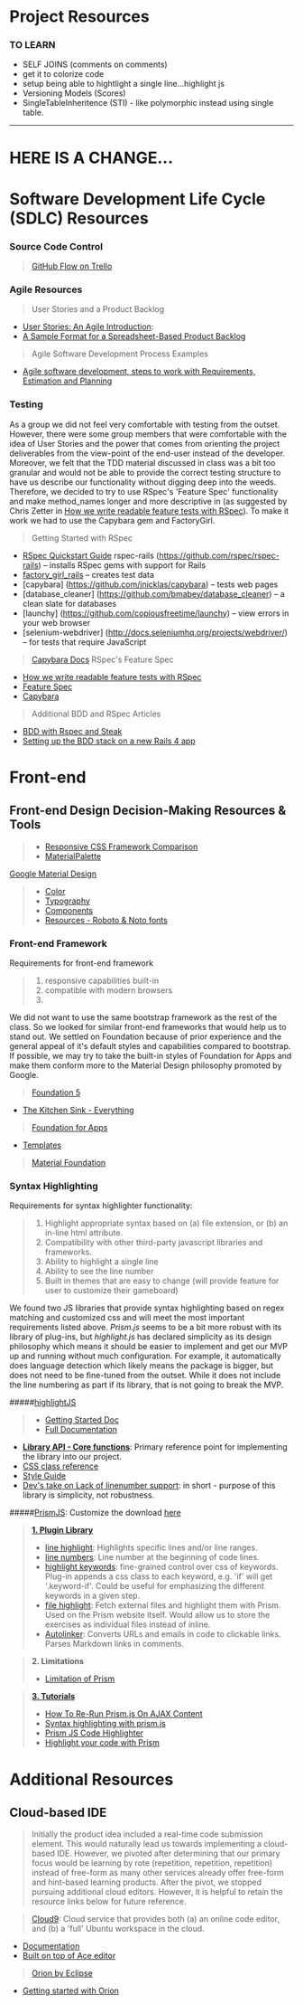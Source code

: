 # Project Resources

### TO LEARN
  * SELF JOINS (comments on comments)
  * get it to colorize code
  * setup being able to hightlight a single line...highlight js
  * Versioning Models (Scores)
  * SingleTableInheritence (STI) - like polymorphic instead using single table.
<hr>

# HERE IS A CHANGE...

# Software Development Life Cycle (SDLC) Resources
### Source Code Control
  > [GitHub Flow on Trello](https://trello.com/b/Mm1rEv91/git)

### Agile Resources
> User Stories and a Product Backlog
  * [User Stories: An Agile Introduction](http://www.agilemodeling.com/artifacts/userStory.htm): 
  * [A Sample Format for a Spreadsheet-Based Product Backlog](http://www.mountaingoatsoftware.com/blog/a-sample-format-for-a-spreadsheet-based-product-backlog)
> Agile Software Development Process Examples
  * [Agile software development, steps to work with Requirements, Estimation and Planning](http://www.codeproject.com/Articles/674450/Agile-software-development-steps-to-work-with-Requ)

### Testing
  As a group we did not feel very comfortable with testing from the outset. However, there were some group members that were comfortable with the idea of User Stories and the power that comes from orienting the project deliverables from the view-point of the end-user instead of the developer. Moreover, we felt that the TDD material discussed in class was a bit too granular and would not be able to provide the correct testing structure to have us describe our functionality without digging deep into the weeds. Therefore, we decided to try to use RSpec's 'Feature Spec' functionality and make method_names longer and more descriptive in (as suggested by Chris Zetter in [How we write readable feature tests with RSpec](https://about.futurelearn.com/blog/how-we-write-readable-feature-tests-with-rspec/)). To make it work we had to use the Capybara gem and FactoryGirl.

> Getting Started with RSpec
  * [RSpec Quickstart Guide](/tutorials/Rails_Tutorials_RSpec_Quickstart_Guide.pdf)
  rspec-rails (https://github.com/rspec/rspec-rails) – installs RSpec gems with support for Rails
* [factory_girl_rails](https://github.com/thoughtbot/factory_girl_rails) – creates test data 
* [capybara] (https://github.com/jnicklas/capybara) – tests web pages
* [database_cleaner] (https://github.com/bmabey/database_cleaner) – a clean slate for databases
* [launchy] (https://github.com/copiousfreetime/launchy) – view errors in your web browser 
* [selenium-webdriver] (http://docs.seleniumhq.org/projects/webdriver/) – for tests that require JavaScript

> [Capybara Docs](http://rubydoc.info/github/jnicklas/capybara/master)
> RSpec's Feature Spec
  * [How we write readable feature tests with RSpec](https://about.futurelearn.com/blog/how-we-write-readable-feature-tests-with-rspec/)
  * [Feature Spec](https://relishapp.com/rspec/rspec-rails/v/3-0/docs/feature-specs/feature-spec)
  * [Capybara](http://www.rubydoc.info/github/jnicklas/capybara/master)

> Additional BDD and RSpec Articles
  * [BDD with Rspec and Steak](http://timelessrepo.com/bdd-with-rspec-and-steak)
  * [Setting up the BDD stack on a new Rails 4 app](https://semaphoreapp.com/blog/2013/08/14/setting-up-bdd-stack-on-a-new-rails-4-application.html)
  




# Front-end
## Front-end Design Decision-Making Resources & Tools
>* [Responsive CSS Framework Comparison](http://responsive.vermilion.com/compare.php)
>* [MaterialPalette](http://www.materialpalette.com/)

[Google Material Design](http://www.google.com/design/spec/material-design/introduction.html)
>* [Color](http://www.google.com/design/spec/style/color.html)
>* [Typography](http://www.google.com/design/spec/style/typography.html)
>* [Components](http://www.google.com/design/spec/components/bottom-sheets.html)
>* [Resources - Roboto & Noto fonts](http://www.google.com/design/spec/resources/roboto-noto-fonts.html)

### Front-end Framework
  Requirements for front-end framework
  
  >1. responsive capabilities built-in
  >2. compatible with modern browsers
  >3. 

  We did not want to use the same bootstrap framework as the rest of the class. So we looked for similar front-end frameworks that would help us to stand out. We settled on Foundation because of prior experience and the general appeal of it's default styles and capabilities compared to bootstrap. If possible, we may try to take the built-in styles of Foundation for Apps and make them conform more to the Material Design philosophy promoted by Google.

> [Foundation 5](http://foundation.zurb.com/)
  * [The Kitchen Sink - Everything](http://foundation.zurb.com/docs/components/kitchen_sink.html)
> [Foundation for Apps](http://foundation.zurb.com/apps/index.html)
  * [Templates](http://foundation.zurb.com/apps/resources.html)
> [Material Foundation](https://github.com/eucalyptuss/material-foundation)

### Syntax Highlighting
  Requirements for syntax highlighter functionality:
  
  >1. Highlight appropriate syntax based on (a) file extension, or (b) an in-line html attribute. 
  >2. Compatibility with other third-party javascript libraries and frameworks.
  >3. Ability to highlight a single line
  >4. Ability to see the line number
  >5. Built in themes that are easy to change (will provide feature for user to customize their gameboard)

  We found two JS libraries that provide syntax highlighting based on regex matching and customized css and will meet the most important requirements listed above. _Prism.js_ seems to be a bit more robust with its library of plug-ins, but _highlight.js_ has declared simplicity as its design philosophy which means it should be easier to implement and get our MVP up and running without much configuration. For example, it automatically does language detection which likely means the package is bigger, but does not need to be fine-tuned from the outset. While it does not include the line numbering as part if its library, that is not going to break the MVP. 

#####[highlightJS](https://highlightjs.org/)
  >* [Getting Started Doc](https://highlightjs.org/usage/)
  >* [Full Documentation](http://highlightjs.readthedocs.org/en/latest/)
   * **[Library API - Core functions](http://highlightjs.readthedocs.org/en/latest/api.html)**: Primary reference point for implementing the library into our project.
   * [CSS class reference](http://highlightjs.readthedocs.org/en/latest/css-classes-reference.html)
   * [Style Guide](http://highlightjs.readthedocs.org/en/latest/style-guide.html)
  * [Dev's take on Lack of linenumber support](http://highlightjs.readthedocs.org/en/latest/line-numbers.html): in short - purpose of this library is simplicity, not robustness.

#####[PrismJS](http://prismjs.com/): Customize the download [here](http://prismjs.com/download.html)
  
  >[__1. Plugin Library__](http://prismjs.com/#plugins)
  >* [line highlight](http://prismjs.com/plugins/line-highlight/): Highlights specific lines and/or line ranges.
  >* [line numbers](http://prismjs.com/plugins/line-numbers/): Line number at the beginning of code lines.
  >* [highlight keywords](http://prismjs.com/plugins/highlight-keywords/): fine-grained control over css of keywords. Plug-in appends a css class to each keyword, e.g. 'if' will get '.keyword-if'. Could be useful for emphasizing the different keywords in a given step.
  >* [file highlight](http://prismjs.com/plugins/file-highlight/): Fetch external files and highlight them with Prism. Used on the Prism website itself. Would allow us to store the exercises as individual files instead of inline.
  >* [Autolinker](http://prismjs.com/plugins/autolinker/): Converts URLs and emails in code to clickable links. Parses Markdown links in comments.

  >__2. Limitations__
  >* [Limitation of Prism](http://prismjs.com/index.html#limitations)

  >[__3. Tutorials__](http://prismjs.com/#tutorials)
  >* [How To Re-Run Prism.js On AJAX Content](http://schier.co/blog/2013/01/07/how-to-re-run-prismjs-on-ajax-content.html)
  >* [Syntax highlighting with prism.js](http://www.kevinlorenz.com/home/prism_js)
  >* [Prism JS Code Highlighter](http://davidpeach.co.uk/prism-js-code-highlighter/)
  >* [Highlight your code with Prism](http://www.semisedlak.com/article/highlight-your-code-syntax-with-prismjs/)




# Additional Resources
## Cloud-based IDE
> Initially the product idea included a real-time code submission element. This would naturally lead us towards implementing a cloud-based IDE. However, we pivoted after determining that our primary focus would be learning by rote (repetition, repetition, repetition) instead of free-form as many other services already offer free-form and hint-based learning products. After the pivot, we stopped pursuing additional cloud editors. However, it is helpful to retain the resource links below for future reference.

> [Cloud9](https://c9.io/): Cloud service that provides both (a) an online code editor, and (b) a 'full' Ubuntu workspace in the cloud.
  * [Documentation](https://docs.c9.io/)
  * [Built on top of Ace editor](https://github.com/ajaxorg/ace)

>[Orion by Eclipse](http://eclipse.org/orion/)
  * [Getting started with Orion](http://wiki.eclipse.org/Orion/Getting_Started_with_Orion)










